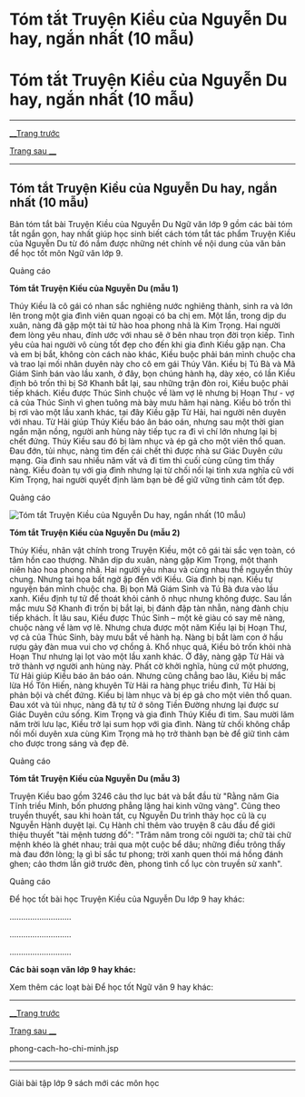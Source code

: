 # Tóm tắt Truyện Kiều của Nguyễn Du hay, ngắn nhất (10 mẫu)

# Tóm tắt Truyện Kiều của Nguyễn Du hay, ngắn nhất (10 mẫu)

* * *

[__Trang trước](https://vietjack.com/soan-van-lop-9/truyen-kieu-cua-nguyen-du.jsp)

[Trang sau __](https://vietjack.com/soan-van-lop-9/truyen-kieu-cua-nguyen-du.jsp)

* * *

## Tóm tắt Truyện Kiều của Nguyễn Du hay, ngắn nhất (10 mẫu)

Bản tóm tắt bài Truyện Kiều của Nguyễn Du Ngữ văn lớp 9 gồm các bài tóm tắt ngắn gọn, hay nhất giúp học sinh biết cách tóm tắt tác phẩm Truyện Kiều của Nguyễn Du từ đó nắm được những nét chính về nội dung của văn bản để học tốt môn Ngữ văn lớp 9.

Quảng cáo

**Tóm tắt Truyện Kiều của Nguyễn Du (mẫu 1)**

Thúy Kiều là cô gái có nhan sắc nghiêng nước nghiêng thành, sinh ra và lớn lên trong một gia đình viên quan ngoại có ba chị em. Một lần, trong dịp du xuân, nàng đã gặp một tài tử hào hoa phong nhã là Kim Trọng. Hai người đem lòng yêu nhau, đính ước với nhau sẽ ở bên nhau trọn đời trọn kiếp. Tình yêu của hai người vô cùng tốt đẹp cho đến khi gia đình Kiều gặp nạn. Cha và em bị bắt, không còn cách nào khác, Kiều buộc phải bán mình chuộc cha và trao lại mối nhân duyên này cho cô em gái Thúy Vân. Kiều bị Tú Bà và Mã Giám Sinh bán vào lầu xanh, ở đây, bọn chúng hành hạ, dày xéo, có lần Kiều định bỏ trốn thì bị Sở Khanh bắt lại, sau những trận đòn roi, Kiều buộc phải tiếp khách. Kiều được Thúc Sinh chuộc về làm vợ lẽ nhưng bị Hoạn Thư - vợ cả của Thúc Sinh vì ghen tuông mà bày mưu hãm hại nàng. Kiều bỏ trốn thì bị rơi vào một lầu xanh khác, tại đây Kiều gặp Từ Hải, hai người nên duyên với nhau. Từ Hải giúp Thúy Kiều báo ân báo oán, nhưng sau một thời gian ngắn mặn nồng, người anh hùng này tiếp tục ra đi vì chí lớn nhưng lại bị chết đứng. Thúy Kiều sau đó bị làm nhục và ép gả cho một viên thổ quan. Đau đớn, tủi nhục, nàng tìm đến cái chết thì được nhà sư Giác Duyên cứu mạng. Gia đình sau nhiều năm vất vả đi tìm thì cuối cùng cũng tìm thấy nàng. Kiều đoàn tụ với gia đình nhưng lại từ chối nối lại tình xưa nghĩa cũ với Kim Trọng, hai người quyết định làm bạn bè để giữ vững tình cảm tốt đẹp.

Quảng cáo

![Tóm tắt Truyện Kiều của Nguyễn Du hay, ngắn nhất \(10 mẫu\)](https://vietjack.com/soan-van-10/images/tom-tat-truyen-kieu-abs2.png)

**Tóm tắt Truyện Kiều của Nguyễn Du (mẫu 2)**

Thúy Kiều, nhân vật chính trong Truyện Kiều, một cô gái tài sắc vẹn toàn, có tâm hồn cao thượng. Nhân dịp du xuân, nàng gặp Kim Trọng, một thanh niên hào hoa phong nhã. Hai người yêu nhau và cùng nhau thề nguyền thủy chung. Nhưng tai họa bất ngờ ập đến với Kiều. Gia đình bị nạn. Kiều tự nguyện bán mình chuộc cha. Bị bọn Mã Giám Sinh và Tú Bà đưa vào lầu xanh. Kiều định tự tử để thoát khỏi cảnh ô nhục nhưng không được. Sau lần mắc mưu Sở Khanh đi trốn bị bắt lại, bị đánh đập tàn nhẫn, nàng đành chịu tiếp khách. Ít lâu sau, Kiều được Thúc Sinh – một kẻ giàu có say mê nàng, chuộc nàng về làm vợ lẽ. Nhưng chưa được một năm Kiều lại bị Hoạn Thư, vợ cả của Thúc Sinh, bày mưu bắt về hành hạ. Nàng bị bắt làm con ở hầu rượu gảy đàn mua vui cho vợ chồng ả. Khổ nhục quá, Kiều bỏ trốn khỏi nhà Hoạn Thư nhưng lại lọt vào một lầu xanh khác. Ở đây, nàng gặp Từ Hải và trở thành vợ người anh hùng này. Phất cờ khởi nghĩa, hùng cứ một phương, Từ Hải giúp Kiều báo ân báo oán. Nhưng cũng chẳng bao lâu, Kiều bị mắc lừa Hồ Tôn Hiến, nàng khuyên Từ Hải ra hàng phục triều đình, Từ Hải bị phản bội và chết đứng. Kiều bị làm nhục và bị ép gả cho một viên thổ quan. Đau xót và tủi nhục, nàng đã tự tử ở sông Tiền Đường nhưng lại được sư Giác Duyên cứu sống. Kim Trọng và gia đình Thúy Kiều đi tìm. Sau mười lăm năm trời lưu lạc, Kiều trở lại sum họp với gia đình. Nàng từ chối không chắp nối mối duyên xưa cùng Kim Trọng mà họ trở thành bạn bè để giữ tình cảm cho được trong sáng và đẹp đẽ.

Quảng cáo

**Tóm tắt Truyện Kiều của Nguyễn Du (mẫu 3)**

Truyện Kiều bao gồm 3246 câu thơ lục bát và bắt đầu từ "Rằng năm Gia Tĩnh triều Minh, bốn phương phẳng lặng hai kinh vững vàng". Cũng theo truyền thuyết, sau khi hoàn tất, cụ Nguyễn Du trình thày học cũ là cụ Nguyễn Hành duyệt lại. Cụ Hành chỉ thêm vào truyện 8 câu đầu để giới thiệu thuyết "tài mệnh tương đố": "Trăm năm trong cõi người ta; chữ tài chữ mệnh khéo là ghét nhau; trải qua một cuộc bể dâu; những điều trông thấy mà đau đớn lòng; lạ gì bỉ sắc tư phong; trời xanh quen thói má hồng đánh ghen; cảo thơm lần giở trước đèn, phong tình cổ lục còn truyền sử xanh". 

Quảng cáo

Để học tốt bài học Truyện Kiều của Nguyễn Du lớp 9 hay khác:

...........................

...........................

...........................

**Các bài soạn văn lớp 9 hay khác:**

Xem thêm các loạt bài Để học tốt Ngữ văn 9 hay khác:

* * *

[__Trang trước](https://vietjack.com/soan-van-lop-9/truyen-kieu-cua-nguyen-du.jsp)

[Trang sau __](https://vietjack.com/soan-van-lop-9/truyen-kieu-cua-nguyen-du.jsp)

phong-cach-ho-chi-minh.jsp

* * *

* * *

Giải bài tập lớp 9 sách mới các môn học
